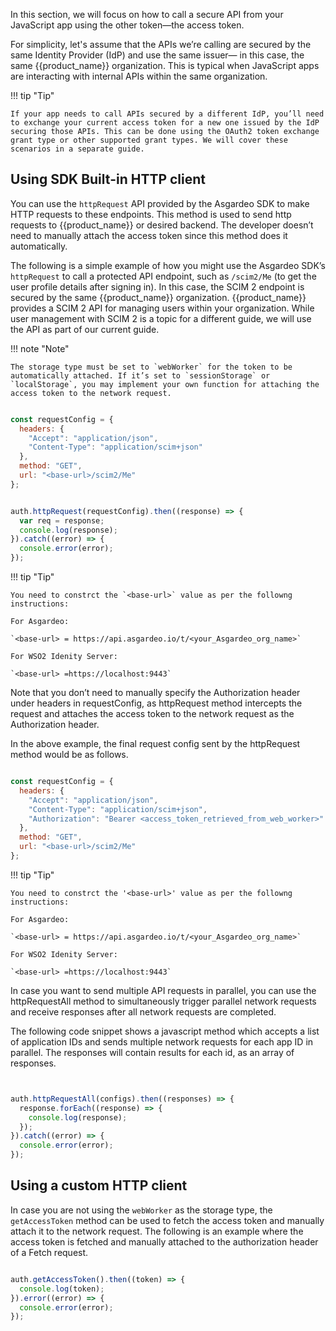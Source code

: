 
In this section, we will focus on how to call a secure API from your JavaScript app using the other token—the access token.

For simplicity, let's assume that the APIs we’re calling are secured by the same Identity Provider (IdP) and use the same issuer— in this case, the same {{product_name}} organization. This is typical when JavaScript apps are interacting with internal APIs within the same organization.

!!! tip "Tip"

    If your app needs to call APIs secured by a different IdP, you’ll need to exchange your current access token for a new one issued by the IdP securing those APIs. This can be done using the OAuth2 token exchange grant type or other supported grant types. We will cover these scenarios in a separate guide.

## Using SDK Built-in HTTP client

You can use the `httpRequest` API provided by the Asgardeo SDK to make HTTP requests to these endpoints. This method is used to send http requests to {{product_name}} or desired backend. The developer doesn’t need to manually attach the access token since this method does it automatically.

The following is a simple example of how you might use the Asgardeo SDK’s `httpRequest` to call a protected API endpoint, such as `/scim2/Me` (to get the user profile details after signing in). In this case, the SCIM 2 endpoint is secured by the same {{product_name}} organization. {{product_name}} provides a SCIM 2 API for managing users within your organization. While user management with SCIM 2 is a topic for a different guide, we will use the API as part of our current guide.

!!! note "Note"

    The storage type must be set to `webWorker` for the token to be automatically attached. If it’s set to `sessionStorage` or `localStorage`, you may implement your own function for attaching the access token to the network request. 

```javascript

const requestConfig = {
  headers: {
    "Accept": "application/json",
    "Content-Type": "application/scim+json"
  },
  method: "GET",
  url: "<base-url>/scim2/Me"
};


auth.httpRequest(requestConfig).then((response) => {
  var req = response;
  console.log(response);
}).catch((error) => {
  console.error(error);
});


```

!!! tip "Tip"

    You need to constrct the `<base-url>` value as per the followng instructions: 

    For Asgardeo: 

    `<base-url> = https://api.asgardeo.io/t/<your_Asgardeo_org_name>`

    For WSO2 Idenity Server: 

    `<base-url> =https://localhost:9443` 

Note that you don’t need to manually specify the Authorization header under headers in requestConfig, as httpRequest method intercepts the request and attaches the access token to the network request as the Authorization header.

In the above example, the final request config sent by the httpRequest method would be as follows.

```javascript hl_lines="5"

const requestConfig = {
  headers: {
    "Accept": "application/json",
    "Content-Type": "application/scim+json",
    "Authorization": "Bearer <access_token_retrieved_from_web_worker>"
  },
  method: "GET",
  url: "<base-url>/scim2/Me"
};

```

!!! tip "Tip"

    You need to constrct the '<base-url>' value as per the followng instructions: 

    For Asgardeo: 

    `<base-url> = https://api.asgardeo.io/t/<your_Asgardeo_org_name>`

    For WSO2 Idenity Server: 

    `<base-url> =https://localhost:9443` 

In case you want to send multiple API requests in parallel, you can use the httpRequestAll method to simultaneously trigger parallel network requests and receive responses after all network requests are completed.

The following code snippet shows a javascript method which accepts a list of application IDs and sends multiple network requests for each app ID in parallel. The responses will contain results for each id, as an array of responses.

```javascript


auth.httpRequestAll(configs).then((responses) => {
  response.forEach((response) => {
    console.log(response);
  });
}).catch((error) => {
  console.error(error);
});


```

## Using a custom HTTP client

In case you are not using the `webWorker` as the storage type, the `getAccessToken` method can be used to fetch the access token and manually attach it to the network request. The following is an example where the access token is fetched and manually attached to the authorization header of a Fetch request.

```javascript

auth.getAccessToken().then((token) => {
  console.log(token);
}).error((error) => {
  console.error(error);
});

```
